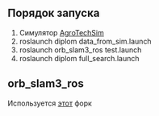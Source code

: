 ## Порядок запуска
1) Симулятор [AgroTechSim](https://agrotechsim.io/)
2) roslaunch diplom data_from_sim.launch
3) roslaunch orb_slam3_ros test.launch
4) roslaunch diplom full_search.launch

## orb_slam3_ros
Используется [этот](https://github.com/Prostagma1/orb_slam3_ros) форк